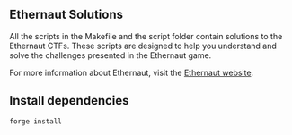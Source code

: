 ## Ethernaut Solutions

All the scripts in the Makefile and the script folder contain solutions to the Ethernaut CTFs. These scripts are designed to help you understand and solve the challenges presented in the Ethernaut game.

For more information about Ethernaut, visit the [Ethernaut website](https://ethernaut.openzeppelin.com/).

## Install dependencies

```sh
forge install
```
